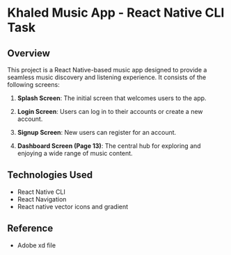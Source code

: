 

# Khaled Music App - React Native CLI Task

## Overview

This project is a React Native-based music app designed to provide a seamless music discovery and listening experience. It consists of the following screens:

1. **Splash Screen**: The initial screen that welcomes users to the app.

2. **Login Screen**: Users can log in to their accounts or create a new account.

3. **Signup Screen**: New users can register for an account.

4. **Dashboard Screen (Page 13)**: The central hub for exploring and enjoying a wide range of music content.


## Technologies Used

- React Native CLI
- React Navigation
- React native vector icons and gradient


##  Reference
- Adobe xd file
